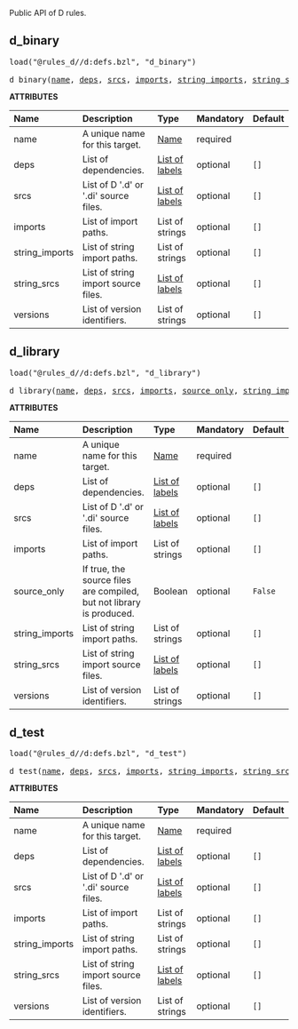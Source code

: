 <!-- Generated with Stardoc: http://skydoc.bazel.build -->

Public API of D rules.

<a id="d_binary"></a>

## d_binary

<pre>
load("@rules_d//d:defs.bzl", "d_binary")

d_binary(<a href="#d_binary-name">name</a>, <a href="#d_binary-deps">deps</a>, <a href="#d_binary-srcs">srcs</a>, <a href="#d_binary-imports">imports</a>, <a href="#d_binary-string_imports">string_imports</a>, <a href="#d_binary-string_srcs">string_srcs</a>, <a href="#d_binary-versions">versions</a>)
</pre>



**ATTRIBUTES**


| Name  | Description | Type | Mandatory | Default |
| :------------- | :------------- | :------------- | :------------- | :------------- |
| <a id="d_binary-name"></a>name |  A unique name for this target.   | <a href="https://bazel.build/concepts/labels#target-names">Name</a> | required |  |
| <a id="d_binary-deps"></a>deps |  List of dependencies.   | <a href="https://bazel.build/concepts/labels">List of labels</a> | optional |  `[]`  |
| <a id="d_binary-srcs"></a>srcs |  List of D '.d' or '.di' source files.   | <a href="https://bazel.build/concepts/labels">List of labels</a> | optional |  `[]`  |
| <a id="d_binary-imports"></a>imports |  List of import paths.   | List of strings | optional |  `[]`  |
| <a id="d_binary-string_imports"></a>string_imports |  List of string import paths.   | List of strings | optional |  `[]`  |
| <a id="d_binary-string_srcs"></a>string_srcs |  List of string import source files.   | <a href="https://bazel.build/concepts/labels">List of labels</a> | optional |  `[]`  |
| <a id="d_binary-versions"></a>versions |  List of version identifiers.   | List of strings | optional |  `[]`  |


<a id="d_library"></a>

## d_library

<pre>
load("@rules_d//d:defs.bzl", "d_library")

d_library(<a href="#d_library-name">name</a>, <a href="#d_library-deps">deps</a>, <a href="#d_library-srcs">srcs</a>, <a href="#d_library-imports">imports</a>, <a href="#d_library-source_only">source_only</a>, <a href="#d_library-string_imports">string_imports</a>, <a href="#d_library-string_srcs">string_srcs</a>, <a href="#d_library-versions">versions</a>)
</pre>



**ATTRIBUTES**


| Name  | Description | Type | Mandatory | Default |
| :------------- | :------------- | :------------- | :------------- | :------------- |
| <a id="d_library-name"></a>name |  A unique name for this target.   | <a href="https://bazel.build/concepts/labels#target-names">Name</a> | required |  |
| <a id="d_library-deps"></a>deps |  List of dependencies.   | <a href="https://bazel.build/concepts/labels">List of labels</a> | optional |  `[]`  |
| <a id="d_library-srcs"></a>srcs |  List of D '.d' or '.di' source files.   | <a href="https://bazel.build/concepts/labels">List of labels</a> | optional |  `[]`  |
| <a id="d_library-imports"></a>imports |  List of import paths.   | List of strings | optional |  `[]`  |
| <a id="d_library-source_only"></a>source_only |  If true, the source files are compiled, but not library is produced.   | Boolean | optional |  `False`  |
| <a id="d_library-string_imports"></a>string_imports |  List of string import paths.   | List of strings | optional |  `[]`  |
| <a id="d_library-string_srcs"></a>string_srcs |  List of string import source files.   | <a href="https://bazel.build/concepts/labels">List of labels</a> | optional |  `[]`  |
| <a id="d_library-versions"></a>versions |  List of version identifiers.   | List of strings | optional |  `[]`  |


<a id="d_test"></a>

## d_test

<pre>
load("@rules_d//d:defs.bzl", "d_test")

d_test(<a href="#d_test-name">name</a>, <a href="#d_test-deps">deps</a>, <a href="#d_test-srcs">srcs</a>, <a href="#d_test-imports">imports</a>, <a href="#d_test-string_imports">string_imports</a>, <a href="#d_test-string_srcs">string_srcs</a>, <a href="#d_test-versions">versions</a>)
</pre>



**ATTRIBUTES**


| Name  | Description | Type | Mandatory | Default |
| :------------- | :------------- | :------------- | :------------- | :------------- |
| <a id="d_test-name"></a>name |  A unique name for this target.   | <a href="https://bazel.build/concepts/labels#target-names">Name</a> | required |  |
| <a id="d_test-deps"></a>deps |  List of dependencies.   | <a href="https://bazel.build/concepts/labels">List of labels</a> | optional |  `[]`  |
| <a id="d_test-srcs"></a>srcs |  List of D '.d' or '.di' source files.   | <a href="https://bazel.build/concepts/labels">List of labels</a> | optional |  `[]`  |
| <a id="d_test-imports"></a>imports |  List of import paths.   | List of strings | optional |  `[]`  |
| <a id="d_test-string_imports"></a>string_imports |  List of string import paths.   | List of strings | optional |  `[]`  |
| <a id="d_test-string_srcs"></a>string_srcs |  List of string import source files.   | <a href="https://bazel.build/concepts/labels">List of labels</a> | optional |  `[]`  |
| <a id="d_test-versions"></a>versions |  List of version identifiers.   | List of strings | optional |  `[]`  |


